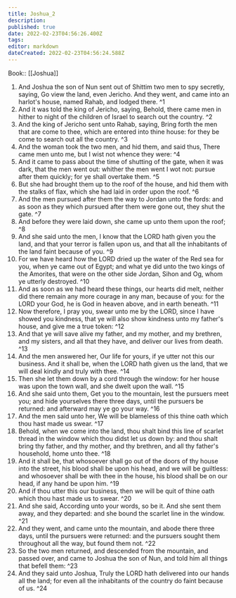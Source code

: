 ```yaml
---
title: Joshua_2
description: 
published: true
date: 2022-02-23T04:56:26.400Z
tags: 
editor: markdown
dateCreated: 2022-02-23T04:56:24.588Z
---
```


 Book:: [[Joshua]]
 1. And Joshua the son of Nun sent out of Shittim two men to spy secretly, saying, Go view the land, even Jericho. And they went, and came into an harlot's house, named Rahab, and lodged there. ^1
 2. And it was told the king of Jericho, saying, Behold, there came men in hither to night of the children of Israel to search out the country. ^2
 3. And the king of Jericho sent unto Rahab, saying, Bring forth the men that are come to thee, which are entered into thine house: for they be come to search out all the country. ^3
 4. And the woman took the two men, and hid them, and said thus, There came men unto me, but I wist not whence they were: ^4
 5. And it came to pass about the time of shutting of the gate, when it was dark, that the men went out: whither the men went I wot not: pursue after them quickly; for ye shall overtake them. ^5
 6. But she had brought them up to the roof of the house, and hid them with the stalks of flax, which she had laid in order upon the roof. ^6
 7. And the men pursued after them the way to Jordan unto the fords: and as soon as they which pursued after them were gone out, they shut the gate. ^7
 8. And before they were laid down, she came up unto them upon the roof; ^8
 9. And she said unto the men, I know that the LORD hath given you the land, and that your terror is fallen upon us, and that all the inhabitants of the land faint because of you. ^9
 10. For we have heard how the LORD dried up the water of the Red sea for you, when ye came out of Egypt; and what ye did unto the two kings of the Amorites, that were on the other side Jordan, Sihon and Og, whom ye utterly destroyed. ^10
 11. And as soon as we had heard these things, our hearts did melt, neither did there remain any more courage in any man, because of you: for the LORD your God, he is God in heaven above, and in earth beneath. ^11
 12. Now therefore, I pray you, swear unto me by the LORD, since I have showed you kindness, that ye will also show kindness unto my father's house, and give me a true token: ^12
 13. And that ye will save alive my father, and my mother, and my brethren, and my sisters, and all that they have, and deliver our lives from death. ^13
 14. And the men answered her, Our life for yours, if ye utter not this our business. And it shall be, when the LORD hath given us the land, that we will deal kindly and truly with thee. ^14
 15. Then she let them down by a cord through the window: for her house was upon the town wall, and she dwelt upon the wall. ^15
 16. And she said unto them, Get you to the mountain, lest the pursuers meet you; and hide yourselves there three days, until the pursuers be returned: and afterward may ye go your way. ^16
 17. And the men said unto her, We will be blameless of this thine oath which thou hast made us swear. ^17
 18. Behold, when we come into the land, thou shalt bind this line of scarlet thread in the window which thou didst let us down by: and thou shalt bring thy father, and thy mother, and thy brethren, and all thy father's household, home unto thee. ^18
 19. And it shall be, that whosoever shall go out of the doors of thy house into the street, his blood shall be upon his head, and we will be guiltless: and whosoever shall be with thee in the house, his blood shall be on our head, if any hand be upon him. ^19
 20. And if thou utter this our business, then we will be quit of thine oath which thou hast made us to swear. ^20
 21. And she said, According unto your words, so be it. And she sent them away, and they departed: and she bound the scarlet line in the window. ^21
 22. And they went, and came unto the mountain, and abode there three days, until the pursuers were returned: and the pursuers sought them throughout all the way, but found them not. ^22
 23. So the two men returned, and descended from the mountain, and passed over, and came to Joshua the son of Nun, and told him all things that befell them: ^23
 24. And they said unto Joshua, Truly the LORD hath delivered into our hands all the land; for even all the inhabitants of the country do faint because of us. ^24
